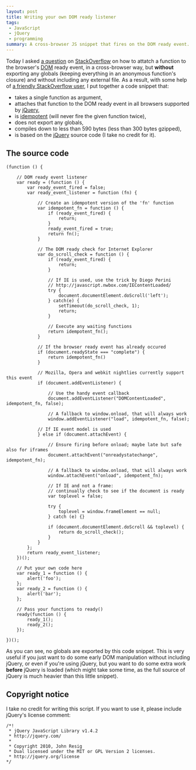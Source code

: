 ```yaml
---
layout: post
title: Writing your own DOM ready listener
tags:
 - JavaScript
 - jQuery
 - programming
summary: A cross-browser JS snippet that fires on the DOM ready event.
---
```


Today I asked [a
question](http://stackoverflow.com/questions/3430455/document-ready-source) on
[StackOverflow](http://stackoverflow.com/) on how to attatch a function to the browser's [DOM](http://en.wikipedia.org/wiki/Document_Object_Model) ready event, in a cross-browser way, but **without** exporting any globals (keeping everything in an anonymous function's closure) and without including any external file. As a result, with some help of [a friendly StackOverflow user](http://stackoverflow.com/users/113716/patrick-dw), I put together a code snippet that:

 * takes a single function as argument,
 * attaches that function to the DOM ready event in all browsers supported by [jQuery](http://jquery.com/),
 * is [idempotent](http://en.wikipedia.org/wiki/Idempotence) (will never fire the given function twice),
 * does not export any globals,
 * compiles down to less than 590 bytes (less than 300 bytes gzipped),
 * is based on the [jQuery](http://jquery.com/) source code (I take no credit for it).


The source code
---------------

    (function () {

        // DOM ready event listener
        var ready = (function () {
            var ready_event_fired = false;
            var ready_event_listener = function (fn) {

                // Create an idempotent version of the 'fn' function
                var idempotent_fn = function () {
                    if (ready_event_fired) {
                        return;
                    }
                    ready_event_fired = true;
                    return fn();
                }

                // The DOM ready check for Internet Explorer
                var do_scroll_check = function () {
                    if (ready_event_fired) {
                        return;
                    }

                    // If IE is used, use the trick by Diego Perini
                    // http://javascript.nwbox.com/IEContentLoaded/
                    try {
                        document.documentElement.doScroll('left');
                    } catch(e) {
                        setTimeout(do_scroll_check, 1);
                        return;
                    }

                    // Execute any waiting functions
                    return idempotent_fn();
                }

                // If the browser ready event has already occured
                if (document.readyState === "complete") {
                    return idempotent_fn()
                }

                // Mozilla, Opera and webkit nightlies currently support this event
                if (document.addEventListener) {

                    // Use the handy event callback
                    document.addEventListener("DOMContentLoaded", idempotent_fn, false);

                    // A fallback to window.onload, that will always work
                    window.addEventListener("load", idempotent_fn, false);

                // If IE event model is used
                } else if (document.attachEvent) {

                    // Ensure firing before onload; maybe late but safe also for iframes
                    document.attachEvent("onreadystatechange", idempotent_fn);
                    
                    // A fallback to window.onload, that will always work
                    window.attachEvent("onload", idempotent_fn);

                    // If IE and not a frame:
                    // continually check to see if the document is ready
                    var toplevel = false;

                    try {
                        toplevel = window.frameElement == null;
                    } catch (e) {}

                    if (document.documentElement.doScroll && toplevel) {
                        return do_scroll_check();
                    }
                }
            };
            return ready_event_listener;
        })();

        // Put your own code here
        var ready_1 = function () {
            alert('foo');
        };
        var ready_2 = function () {
            alert('bar');
        };

        // Pass your functions to ready()
        ready(function () {
            ready_1();
            ready_2();
        });

    })();

As you can see, no globals are exported by this code snippet. This is very
useful if you just want to do some early DOM manipulation without including
jQuery, or even if you're using jQuery, but you want to do some extra work
**before** jQuery is loaded (which might take some time, as the full source of
jQuery is much heavier than this little snippet).


Copyright notice
----------------

I take no credit for writing this script. If you want to use it, please include
jQuery's license comment:

    /*!
     * jQuery JavaScript Library v1.4.2
     * http://jquery.com/
     *
     * Copyright 2010, John Resig
     * Dual licensed under the MIT or GPL Version 2 licenses.
     * http://jquery.org/license
    */
